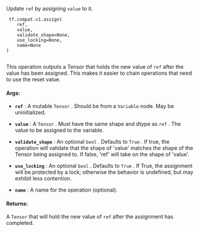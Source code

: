Update  `ref`  by assigning  `value`  to it.



```
 tf.compat.v1.assign(
    ref,
    value,
    validate_shape=None,
    use_locking=None,
    name=None
)
 
```

This operation outputs a Tensor that holds the new value of  `ref`  after
the value has been assigned. This makes it easier to chain operations that
need to use the reset value.



#### Args:

- **`ref`** : A mutable  `Tensor` . Should be from a  `Variable`  node. May be
uninitialized.

- **`value`** : A  `Tensor` . Must have the same shape and dtype as  `ref` . The value to
be assigned to the variable.

- **`validate_shape`** : An optional  `bool` . Defaults to  `True` . If true, the
operation will validate that the shape of 'value' matches the shape of the
Tensor being assigned to.  If false, 'ref' will take on the shape of
'value'.

- **`use_locking`** : An optional  `bool` . Defaults to  `True` . If True, the assignment
will be protected by a lock; otherwise the behavior is undefined, but may
exhibit less contention.

- **`name`** : A name for the operation (optional).



#### Returns:
A  `Tensor`  that will hold the new value of  `ref`  after
  the assignment has completed.

